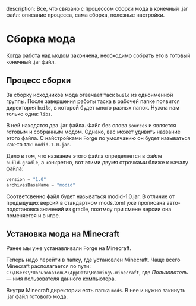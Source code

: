 description: Все, что связано с процессом сборки мода в конечный .jar файл: описание процесса, сама сборка, полезные настройки.

# Сборка мода

Когда работа над модом закончена, необходимо собрать его в готовый конечный .jar файл.

## Процесс сборки

За сборку исходников мода отвечает таск `build` из одноименной группы. После завершения работы таска в рабочей папке
появится директория `build`, в которой будет много разных папок. Нужна нам только одна: `libs`.

В ней находятся два .jar файла. Файл без слова `sources` и является готовым и собранным модом. Однако, вас может удивить
название этого файла. С найстройками Forge по умолчанию он будет называться как-то так: `modid-1.0.jar`.

Дело в том, что название этого файла определяется в файле `build.gradle`, а конкретно, вот этими двумя строчками ближе к началу
файла:

```gradle
version = "1.0"
archivesBaseName = "modid"
```

Соответсвенно файл будет называться modid-1.0.jar. В отличие от предыдущих версий в стандартном mods.toml уже прописана авто-подстановка значений из gradle, поэтмоу при смене версии она поменяется и в игре.


## Установка мода на Minecraft

Ранее мы уже устанавливали Forge на Minecraft.

Теперь надо перейти в папку, где установлен Minecraft. Чаще всего Minecraft располагается по пути: `C:\Users\*Пользователь*\AppData\Roaming\.minecraft`, где
*Пользователь* — имя пользователя данного компьютера.

Внутри Minecraft директории есть папка `mods`. В нее и нужно закинуть .jar файл готового мода.